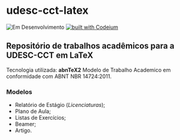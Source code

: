 # udesc-cct-latex
![Em Desenvolvimento](http://img.shields.io/static/v1?label=STATUS&message=EM%20DESENVOLVIMENTO&color=GREEN&style=for-the-badge) [![built with Codeium](https://codeium.com/badges/main)](https://codeium.com)
## Repositório de trabalhos acadêmicos para a UDESC-CCT em LaTeX



Tecnologia utilizada: **abnTeX2** Modelo de Trabalho Academico em conformidade com ABNT NBR 14724:2011.

### Modelos
- Relatório de Estágio (*Licenciaturas*);
- Plano de Aula;
- Listas de Exercícios;
- Beamer;
- Artigo.
